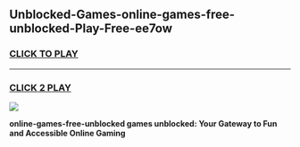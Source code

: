 
## Unblocked-Games-online-games-free-unblocked-Play-Free-ee7ow
<h3>
<a href="https://premium76.site?title=online-games-free-unblocked&ref=21A">CLICK TO PLAY</a></h3>
<hr>

<h3>
<a href="https://premium76.site?title=online-games-free-unblocked&ref=21A">CLICK 2 PLAY</a>
  
</h3>

<a href="https://premium76.site?title=online-games-free-unblocked&ref=21A"><img src="https://clearcache.store/games.png"></a>


**online-games-free-unblocked games unblocked: Your Gateway to Fun and Accessible Online Gaming**
